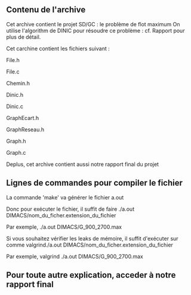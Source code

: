 ## Contenu de l'archive

Cet archive contient le projet SD/GC : le problème de flot maximum
On utilise l'algorithm de DINIC pour résoudre ce problème : cf. Rapport pour plus de détail.

Cet carchine contient les fichiers suivant :

File.h

File.c

Chemin.h

Dinic.h

Dinic.c

GraphEcart.h

GraphReseau.h

Graph.h

Graph.c

Deplus, cet archive contient aussi notre rapport final du projet 

## Lignes de commandes pour compiler le fichier 
La commande 'make' va générer le fichier a.out 

Donc pour exécuter le fichier, il suffit de faire ./a.out DIMACS/nom_du_ficher.extension_du_fichier

Par exemple, ./a.out DIMACS/G_900_2700.max

Si vous souhaitez vérifier les leaks de mémoire, il suffit d'exécuter sur comme valgrind./a.out DIMACS/nom_du_ficher.extension_du_fichier

Par exemple, valgrind ./a.out DIMACS/G_900_2700.max

## Pour toute autre explication, acceder à notre rapport final 

